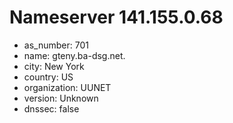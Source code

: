 # Nameserver 141.155.0.68

* as_number: 701
* name: gteny.ba-dsg.net.
* city: New York
* country: US
* organization: UUNET
* version: Unknown
* dnssec: false
